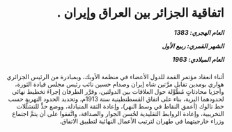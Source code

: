 <h1 dir="rtl">اتفاقية الجزائر بين العراق وإيران .</h1>

<h5 dir="rtl">العام الهجري:  1383

الشهر القمري: ربيع الأول

العام الميلادي: 1963</h5>

<p dir="rtl">أثناء انعقاد مؤتمر القمة للدول الأعضاء في منظمة الأوبك، وبمبادرة من الرئيس الجزائري هواري بومدين تقابل مرَّتين شاه إيران وصدام حسين نائب رئيس مجلس قيادة الثورة، وأجرَيا محادثاتٍ مُطَوَّلة حول العلاقات بين الدولتين، وقرَّر الطرفان إجراءَ تخطيط نهائي لحدودهما البرية، بناء على اتفاق القسطنطينية سنة 1913م، وتحديد الحدود النهرية حسب خط تالوك (أعمق النقاط في وسط النهر)، وإعادة الثقة المتبادلة، ووضع حدٍّ للتسَلُّلات التخريبية، وإعادة الروابط التقليدية لحُسن الجوار والصداقة، واتَّفقوا على أن يتمَّ اجتماع وزراء خارجيتهما في طهران لترتيب الأعمال النهائية لتطبيق الاتفاق.</p></br>
